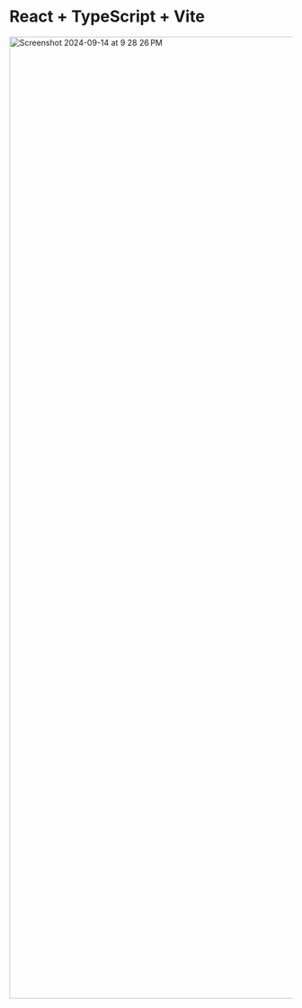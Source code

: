 # React + TypeScript + Vite

<img width="1710" alt="Screenshot 2024-09-14 at 9 28 26 PM" src="https://github.com/user-attachments/assets/d8c8aff6-ee88-4480-83b7-db06dca15063">
